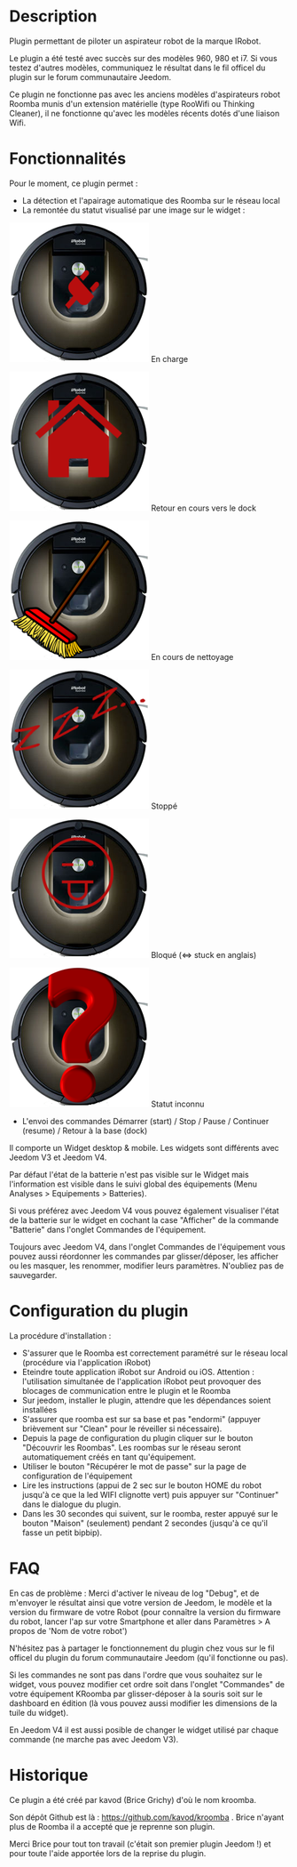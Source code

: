 Description 
===

Plugin permettant de piloter un aspirateur robot de la marque IRobot. 

Le plugin a été testé avec succès sur des modèles 960, 980 et i7.
Si vous testez d'autres modèles, communiquez le résultat dans le fil officel du plugin sur le forum communautaire Jeedom.

Ce plugin ne fonctionne pas avec les anciens modèles d'aspirateurs robot Roomba munis d'un extension matérielle (type RooWifi ou Thinking Cleaner), il ne fonctionne qu'avec les modèles récents dotés d'une liaison Wifi.

Fonctionnalités
===

Pour le moment, ce plugin permet :

-   La détection et l'apairage automatique des Roomba sur le réseau local
-   La remontée du statut visualisé par une image sur le widget :

![Charge](../images/kroomba_charge.png)	
En charge

![Dock](../images/kroomba_home.png)	
Retour en cours vers le dock

![Clean](../images/kroomba_run.png)	
En cours de nettoyage

![Stop](../images/kroomba_stop.png)	
Stoppé

![Bloqué](../images/kroomba_stuck.png)
Bloqué (<=> stuck en anglais)

![Inconnu](../images/kroomba_unknown.png)
Statut inconnu

-   L'envoi des commandes Démarrer (start) / Stop / Pause / Continuer (resume) / Retour à la base (dock)

Il comporte un Widget desktop & mobile. Les widgets sont différents avec Jeedom V3 et Jeedom V4.

Par défaut l'état de la batterie n'est pas visible sur le Widget mais  l'information est visible dans le suivi global des équipements (Menu Analyses > Equipements > Batteries).

Si vous préférez avec Jeedom V4 vous pouvez également visualiser l'état de la batterie sur le widget en cochant la case "Afficher" de la commande "Batterie" dans l'onglet Commandes de l'équipement.

Toujours avec Jeedom V4, dans l'onglet Commandes de l'équipement vous pouvez aussi réordonner les commandes par glisser/déposer, les afficher ou les masquer, les renommer, modifier leurs paramètres. N'oubliez pas de sauvegarder.

Configuration du plugin 
===

La procédure d'installation :

-   S'assurer que le Roomba est correctement paramétré sur le réseau local (procédure via l'application iRobot)
-   Eteindre toute application iRobot sur Android ou iOS. Attention : l'utilisation simultanée de l'application iRobot peut provoquer des blocages de communication entre le plugin et le Roomba
-   Sur jeedom, installer le plugin, attendre que les dépendances soient installées
-   S'assurer que roomba est sur sa base et pas "endormi" (appuyer brièvement sur "Clean" pour le réveiller si nécessaire).
-   Depuis la page de configuration du plugin cliquer sur le bouton "Découvrir les Roombas". Les roombas sur le réseau seront automatiquement créés en tant qu'équipement.
-   Utiliser le bouton "Récupérer le mot de passe" sur la page de configuration de l'équipement
-   Lire les instructions (appui de 2 sec sur le bouton HOME du robot jusqu'à ce que la led WIFI clignotte vert) puis appuyer sur "Continuer" dans le dialogue du plugin.
-   Dans les 30 secondes qui suivent, sur le roomba, rester appuyé sur le bouton "Maison" (seulement) pendant 2 secondes (jusqu'à ce qu'il fasse un petit bipbip).

FAQ 
===

En cas de problème : Merci d'activer le niveau de log "Debug", et de m'envoyer le résultat ainsi que votre version de Jeedom, le modèle et la version du firmware de votre Robot
(pour connaître la version du firmware du robot, lancer l'ap sur votre Smartphone et aller dans Paramètres > A propos de 'Nom de votre robot')

N'hésitez pas à partager le fonctionnement du plugin chez vous sur le fil officel du plugin du forum communautaire Jeedom (qu'il fonctionne ou pas).

Si les commandes ne sont pas dans l'ordre que vous souhaitez sur le widget, vous pouvez modifier cet ordre soit dans l'onglet "Commandes" de votre équipement KRoomba par glisser-déposer à la souris
soit sur le dashboard en édition (là vous pouvez aussi modifier les dimensions de la tuile du widget).

En Jeedom V4 il est aussi posible de changer le widget utilisé par chaque commande (ne marche pas avec Jeedom V3).

Historique 
===

Ce plugin a été créé par kavod (Brice Grichy) d'où le nom kroomba.

Son dépôt Github est là : https://github.com/kavod/kroomba . Brice n'ayant plus de Roomba il a accepté que je reprenne son plugin.

Merci Brice pour tout ton travail (c'était son premier plugin Jeedom !) et pour toute l'aide apportée lors de la reprise du plugin. 

